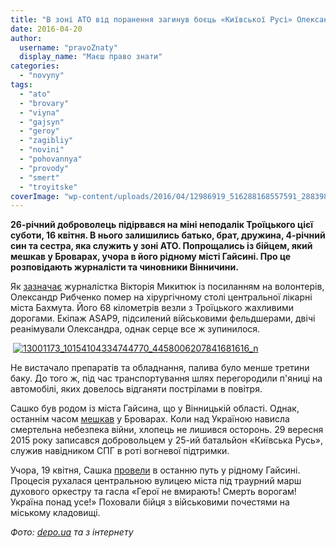 ```yaml
---
title: "В зоні АТО від поранення загинув боєць «Київської Русі» Олександр Рибченко"
date: 2016-04-20
author: 
  username: "pravoZnaty"
  display_name: "Маєш право знати"
categories: 
  - "novyny"
tags: 
  - "ato"
  - "brovary"
  - "viyna"
  - "gajsyn"
  - "geroy"
  - "zagibliy"
  - "novini"
  - "pohovannya"
  - "provody"
  - "smert"
  - "troyitske"
coverImage: "wp-content/uploads/2016/04/12986919_516288168557591_2883983841686285722_n-Kopiya.jpg"
---
```


**26-річний доброволець підірвався на міні неподалік Троїцького цієї суботи, 16 квітня. В нього залишились батько, брат, дружина, 4-річний син та сестра, яка служить у зоні АТО. Попрощались із бійцем, який мешкав у Броварах, учора в його рідному місті Гайсині. Про це розповідають журналісти та чиновники Вінничини.**

Як [зазначає](https://www.facebook.com/photo.php?fbid=516288168557591&set=a.301857230000687.1073741827.100005292369125&type=3) журналістка Вікторія Микитюк із посиланням на волонтерів, Олександр Рибченко помер на хірургічному столі центральної лікарні міста Бахмута. Його 68 кілометрів везли з Троїцького жахливими дорогами. Екіпаж ASAP9, підсилений військовими фельдшерами, двічі реанімували Олександра, однак серце все ж зупинилося.

 [![13001173_10154104334744770_4458006207841681616_n](https://mpz.brovary.org/wp-content/uploads/2016/04/13001173_10154104334744770_4458006207841681616_n.jpg)](https://mpz.brovary.org/wp-content/uploads/2016/04/13001173_10154104334744770_4458006207841681616_n.jpg)

Не вистачало препаратів та обладнання, палива було менше третини баку. До того ж, під час транспортування шлях перегородили п'яниці на автомобілі, яких довелось відганяти пострілами в повітря.

Сашко був родом із міста Гайсина, що у Вінницькій області. Однак, останнім часом [мешкав](http://www.0432.ua/article/1195969) у Броварах. Коли над Україною нависла смертельна небезпека війни, хлопець не лишився осторонь. 29 вересня 2015 року записався добровольцем у 25-ий батальйон «Київська Русь», служив навідником СПГ в роті вогневої підтримки.

Учора, 19 квітня, Сашка [провели](http://gayrayrada.gov.ua/novyny/hajsynchany-provely-v-ostannyu-put-vojina-patriota-oleksandra-rybachenka.html) в останню путь у рідному Гайсині. Процесія рухалася центральною вулицею міста під траурний марш духового оркестру та гасла «Герої не вмирають! Смерть ворогам! Україна понад усе!» Поховали бійця з військовими почестями на міському кладовищі.

_Фото: [depo.ua](http://dn.depo.ua/ukr/dn/volonetri-rozpovili-yak-reanimobil-iz-pomirayuchim-soldatom-19042016130000) та з інтернету_
